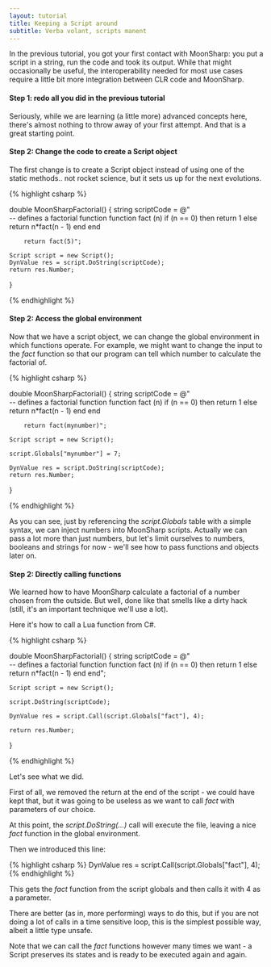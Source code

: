 ```yaml
---
layout: tutorial
title: Keeping a Script around
subtitle: Verba volant, scripts manent
---
```


In the previous tutorial, you got your first contact with MoonSharp: you put a script in a string, run the code and took its 
output.
While that might occasionally be useful, the interoperability needed for most use cases require a little bit more integration
between CLR code and MoonSharp.



#### Step 1: redo all you did in the previous tutorial

Seriously, while we are learning (a little more) advanced concepts here, there's almost nothing to throw away of your first attempt.
And that is a great starting point.

#### Step 2: Change the code to create a Script object

The first change is to create a Script object instead of using one of the static methods.. not rocket science, but it sets us up
for the next evolutions.

{% highlight csharp %}

double MoonSharpFactorial()
{
	string scriptCode = @"    
		-- defines a factorial function
		function fact (n)
			if (n == 0) then
				return 1
			else
				return n*fact(n - 1)
			end
		end

		return fact(5)";

	Script script = new Script();
	DynValue res = script.DoString(scriptCode);
	return res.Number;
}

{% endhighlight %}

#### Step 2: Access the global environment

Now that we have a script object, we can change the global environment in which functions operate. For example, we might want to change the input to the *fact* function
so that our program can tell which number to calculate the factorial of.

{% highlight csharp %}

double MoonSharpFactorial()
{
	string scriptCode = @"    
		-- defines a factorial function
		function fact (n)
			if (n == 0) then
				return 1
			else
				return n*fact(n - 1)
			end
		end

		return fact(mynumber)";

	Script script = new Script();

	script.Globals["mynumber"] = 7;

	DynValue res = script.DoString(scriptCode);
	return res.Number;
}

{% endhighlight %}

As you can see, just by referencing the *script.Globals* table with a simple syntax, we can inject numbers into MoonSharp scripts. Actually we can pass a lot more
than just numbers, but let's limit ourselves to numbers, booleans and strings for now - we'll see how to pass functions and objects later on.


#### Step 2: Directly calling functions

We learned how to have MoonSharp calculate a factorial of a number chosen from the outside. But well, done like that smells like a dirty hack (still, it's an important technique we'll use a lot).

Here it's how to call a Lua function from C#.

{% highlight csharp %}

double MoonSharpFactorial()
{
	string scriptCode = @"    
		-- defines a factorial function
		function fact (n)
			if (n == 0) then
				return 1
			else
				return n*fact(n - 1)
			end
		end";

	Script script = new Script();

	script.DoString(scriptCode);

	DynValue res = script.Call(script.Globals["fact"], 4);

	return res.Number;
}

{% endhighlight %}


Let's see what we did.

First of all, we removed the return at the end of the script - we could have kept that, but it was going to be useless as we want to call *fact* with parameters of our choice.

At this point, the *script.DoString(...)* call will execute the file, leaving a nice *fact* function in the global environment.

Then we introduced this line:

{% highlight csharp %}
DynValue res = script.Call(script.Globals["fact"], 4);
{% endhighlight %}

This gets the *fact* function from the script globals and then calls it with 4 as a parameter. 

<div class="alert alert-info" role="alert">
There are better (as in, more performing) ways to do this, but if you are not doing a lot of calls in a time sensitive loop, this is the simplest possible way, albeit a little type unsafe.
</div>


Note that we can call the *fact* functions however many times we want - a Script preserves its states and is ready to be executed again and again.





